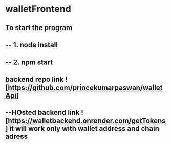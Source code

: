 # walletFrontend

## To start the program 

## -- 1. node install 

## -- 2. npm start

## backend repo link ![https://github.com/princekumarpaswan/walletApi]

## --HOsted backend link ![https://walletbackend.onrender.com/getTokens] it will work only with wallet address and chain adress
